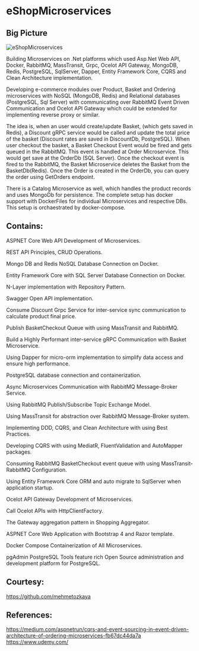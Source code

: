 # eShopMicroservices

## Big Picture

![eShopMicroservices](https://user-images.githubusercontent.com/16538471/139399254-21e931cf-04c1-4908-9641-eb1f46a63bee.png)


Building Microservices on .Net platforms which used Asp.Net Web API, Docker, RabbitMQ, MassTransit, Grpc, Ocelot API Gateway, MongoDB, Redis, PostgreSQL, SqlServer, Dapper, Entity Framework Core, CQRS and Clean Architecture implementation.

Developing e-commerce modules over Product, Basket and Ordering microservices with NoSQL (MongoDB, Redis) and Relational databases (PostgreSQL, Sql Server) with communicating over RabbitMQ Event Driven Communication and Ocelot API Gateway which could be extended for implementing reverse proxy or similar.

The idea is, when an user would create/update Basket, (which gets saved in Redis), a Discount gRPC service would be called and update the total price of the basket (Discount rates are saved in DiscountDb, PostgreSQL). When user checkout the basket, a Basket Checkout Event would be fired and gets queued in the RabbitMQ. This event is handled at Order Microservice. This would get save at the OrderDb (SQL Server). Once the checkout event is fired to the RabbitMQ, the Basket Microservice deletes the Basket from the BasketDb(Redis). Once the Order is created in the OrderDb, you can query the order using GetOrders endpoint.

There is a Catalog Microservice as well, which handles the product records and uses MongoDb for persistence.
The complete setup has docker support with DockerFiles for individual Microservices and respective DBs. This setup is orchaestrated by docker-compose.

## Contains:
ASPNET Core Web API Development of Microservices.

REST API Principles, CRUD Operations.

Mongo DB and Redis NoSQL Database Connection on Docker.

Entity Framework Core with SQL Server Database Connection on Docker.

N-Layer implementation with Repository Pattern.

Swagger Open API implementation.

Consume Discount Grpc Service for inter-service sync communication to calculate product final price.

Publish BasketCheckout Queue with using MassTransit and RabbitMQ.

Build a Highly Performant inter-service gRPC Communication with Basket Microservice.

Using Dapper for micro-orm implementation to simplify data access and ensure high performance.

PostgreSQL database connection and containerization.

Async Microservices Communication with RabbitMQ Message-Broker Service.

Using RabbitMQ Publish/Subscribe Topic Exchange Model.

Using MassTransit for abstraction over RabbitMQ Message-Broker system.

Implementing DDD, CQRS, and Clean Architecture with using Best Practices.

Developing CQRS with using MediatR, FluentValidation and AutoMapper packages.

Consuming RabbitMQ BasketCheckout event queue with using MassTransit-RabbitMQ Configuration.

Using Entity Framework Core ORM and auto migrate to SqlServer when application startup.

Ocelot API Gateway Development of Microservices.

Call Ocelot APIs with HttpClientFactory.

The Gateway aggregation pattern in Shopping Aggregator.

ASPNET Core Web Application with Bootstrap 4 and Razor template.

Docker Compose Containerization of All Microservices.

pgAdmin PostgreSQL Tools feature rich Open Source administration and development platform for PostgreSQL.

## Courtesy: 
https://github.com/mehmetozkaya

## References:
https://medium.com/aspnetrun/cqrs-and-event-sourcing-in-event-driven-architecture-of-ordering-microservices-fb67dc44da7a
https://www.udemy.com/
